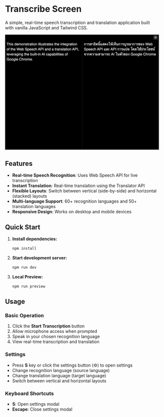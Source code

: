 # Transcribe Screen

A simple, real-time speech transcription and translation application built with vanilla JavaScript and Tailwind CSS.

![Transcribe Screen Demo](screen-shot.png)

## Features

- **Real-time Speech Recognition**: Uses Web Speech API for live transcription
- **Instant Translation**: Real-time translation using the Translator API
- **Flexible Layouts**: Switch between vertical (side-by-side) and horizontal (stacked) layouts
- **Multi-language Support**: 60+ recognition languages and 50+ translation languages
- **Responsive Design**: Works on desktop and mobile devices

## Quick Start

1. **Install dependencies:**
   ```bash
   npm install
   ```

2. **Start development server:**
   ```bash
   npm run dev
   ```
3. **Local Preview:**
   ```bash
   npm run preview
   ```

## Usage

### Basic Operation
1. Click the **Start Transcription** button
2. Allow microphone access when prompted
3. Speak in your chosen recognition language
4. View real-time transcription and translation

### Settings
- Press **S** key or click the settings button (⚙️) to open settings
- Change recognition language (source language)
- Change translation language (target language)
- Switch between vertical and horizontal layouts

### Keyboard Shortcuts
- **S**: Open settings modal
- **Escape**: Close settings modal
